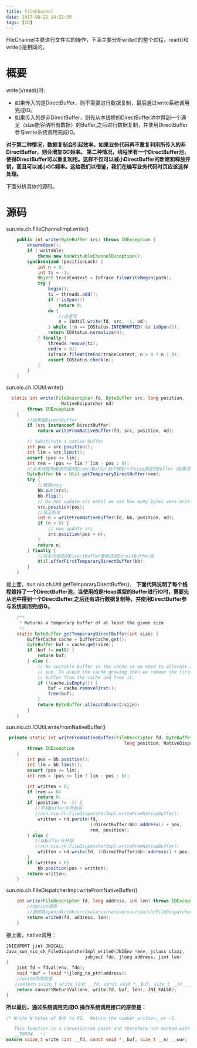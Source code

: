 ```yaml
---
title: FileChannel
date: 2017-06-12 14:21:58
tags: [IO]
---
```

FileChannel主要进行文件IO的操作，下面主要分析write()的整个过程，read()和write()是相同的。
# 概要　
write()/read()时:

+ 如果传入的是DirectBuffer，则不需要进行数据复制，最后通过write系统调用完成IO。
+ 如果传入的是非DirectBuffer，则先从本线程的DirectBuffer池中得到一个满足（size能容纳所有数据）的Buffer,之后进行数据复制，并使用DirectBuffer参与write系统调用完成IO。

**对于第二种情况，数据复制会引起效率。如果业务代码再不重复利用所传入的非DirectBuffer，则会增加GC频率。
第二种情况，线程里有一个DirectBuffer池，使得DirectBuffer可以重复利用。这样不仅可以减小DirectBuffer的新建和释放开销，而且可以减小GC频率。这给我们以借鉴，我们在编写业务代码时页应该这样处理。**

下面分析具体的源码。
# 源码
sun.nio.ch.FileChannelImpl.write()
```java
    public int write(ByteBuffer src) throws IOException {
        ensureOpen();
        if (!writable)
            throw new NonWritableChannelException();
        synchronized (positionLock) {
            int n = 0;
            int ti = -1;
            Object traceContext = IoTrace.fileWriteBegin(path);
            try {
                begin();
                ti = threads.add();
                if (!isOpen())
                    return 0;
                do {
                    //这里写
                    n = IOUtil.write(fd, src, -1, nd);
                } while ((n == IOStatus.INTERRUPTED) && isOpen());
                return IOStatus.normalize(n);
            } finally {
                threads.remove(ti);
                end(n > 0);
                IoTrace.fileWriteEnd(traceContext, n > 0 ? n : 0);
                assert IOStatus.check(n);
            }
        }
    }
```
sun.nio.ch.IOUtil.write()
```java
  static int write(FileDescriptor fd, ByteBuffer src, long position,
                     NativeDispatcher nd)
        throws IOException
    {
        //如果是DirectBuffer
        if (src instanceof DirectBuffer)
            return writeFromNativeBuffer(fd, src, position, nd);

        // Substitute a native buffer
        int pos = src.position();
        int lim = src.limit();
        assert (pos <= lim);
        int rem = (pos <= lim ? lim - pos : 0);
        //从本线程所缓存的临时DirectBuffer池中得到一个size满足的Buffer（如果没有符合的，new一个）
        ByteBuffer bb = Util.getTemporaryDirectBuffer(rem);
        try {
            //数据copy
            bb.put(src);
            bb.flip();
            // Do not update src until we see how many bytes were written
            src.position(pos);
            //真正的写
            int n = writeFromNativeBuffer(fd, bb, position, nd);
            if (n > 0) {
                // now update src
                src.position(pos + n);
            }
            return n;
        } finally {
            //将本次使用的DirectBuffer重新还给DirectBuffer池
            Util.offerFirstTemporaryDirectBuffer(bb);
        }
    }
```
接上面，sun.nio.ch.Util.getTemporaryDirectBuffer()。
**下面代码说明了每个线程维持了一个DirectBuffer池，当使用的是Heap类型的Buffer进行IO时，需要先从池中得到一个DirectBuffer,之后还有进行数据复制等，并使用DirectBuffer参与系统调用完成IO。**
```java
    /**
     * Returns a temporary buffer of at least the given size
     */
    static ByteBuffer getTemporaryDirectBuffer(int size) {
        BufferCache cache = bufferCache.get();
        ByteBuffer buf = cache.get(size);
        if (buf != null) {
            return buf;
        } else {
            // No suitable buffer in the cache so we need to allocate a new
            // one. To avoid the cache growing then we remove the first
            // buffer from the cache and free it.
            if (!cache.isEmpty()) {
                buf = cache.removeFirst();
                free(buf);
            }
            return ByteBuffer.allocateDirect(size);
        }
    }
```

sun.nio.ch.IOUtil.writeFromNativeBuffer()
```java
 private static int writeFromNativeBuffer(FileDescriptor fd, ByteBuffer bb,
                                             long position, NativeDispatcher nd)
        throws IOException
    {
        int pos = bb.position();
        int lim = bb.limit();
        assert (pos <= lim);
        int rem = (pos <= lim ? lim - pos : 0);

        int written = 0;
        if (rem == 0)
            return 0;
        if (position != -1) {
           //不从Buffer头开始写
           //sun.nio.ch.FileDispatcherImpl.writeFromNativeBuffer()
            written = nd.pwrite(fd,
                                ((DirectBuffer)bb).address() + pos,
                                rem, position);
        } else {
           //从Buffer头开始
           //sun.nio.ch.FileDispatcherImpl.writeFromNativeBuffer()
            written = nd.write(fd, ((DirectBuffer)bb).address() + pos, rem);
        }
        if (written > 0)
            bb.position(pos + written);
        return written;
    }
```
sun.nio.ch.FileDispatcherImpl.writeFromNativeBuffer()
```java
    int write(FileDescriptor fd, long address, int len) throws IOException {
        //native调用
        //源码在openjdk/jdk/src/solaris/native/sun/nio/ch/FileDispatcherImpl.c里面
        return write0(fd, address, len);
    }
```
接上面，native调用：
```c
JNIEXPORT jint JNICALL
Java_sun_nio_ch_FileDispatcherImpl_write0(JNIEnv *env, jclass clazz,
                              jobject fdo, jlong address, jint len)
{
    jint fd = fdval(env, fdo);
    void *buf = (void *)jlong_to_ptr(address);
    //write的原型是
　　//extern ssize_t write (int __fd, const void *__buf, size_t __n) __wur;
    return convertReturnVal(env, write(fd, buf, len), JNI_FALSE);
}
```
**所以最后，通过系统调用完成IO.操作系统调用接口的原型是：**
```c
/* Write N bytes of BUF to FD.  Return the number written, or -1.

   This function is a cancellation point and therefore not marked with
   __THROW.  */
extern ssize_t write (int __fd, const void *__buf, size_t __n) __wur;
```



